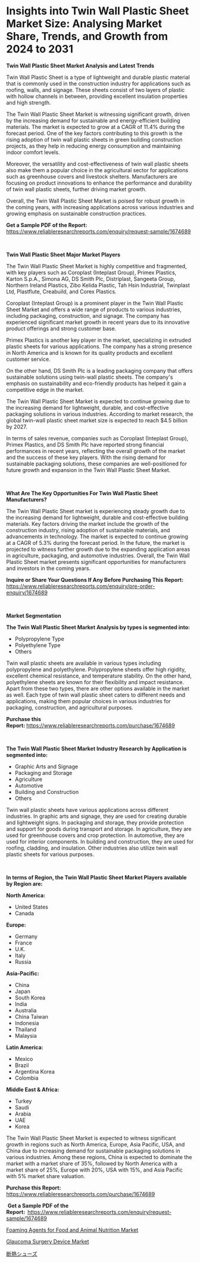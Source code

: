 <p><h1>Insights into Twin Wall Plastic Sheet Market Size: Analysing Market Share, Trends, and Growth from 2024 to 2031</h1></p><p><strong>Twin Wall Plastic Sheet Market Analysis and Latest Trends</strong></p>
<p><p>Twin Wall Plastic Sheet is a type of lightweight and durable plastic material that is commonly used in the construction industry for applications such as roofing, walls, and signage. These sheets consist of two layers of plastic with hollow channels in between, providing excellent insulation properties and high strength.</p><p>The Twin Wall Plastic Sheet Market is witnessing significant growth, driven by the increasing demand for sustainable and energy-efficient building materials. The market is expected to grow at a CAGR of 11.4% during the forecast period. One of the key factors contributing to this growth is the rising adoption of twin wall plastic sheets in green building construction projects, as they help in reducing energy consumption and maintaining indoor comfort levels.</p><p>Moreover, the versatility and cost-effectiveness of twin wall plastic sheets also make them a popular choice in the agricultural sector for applications such as greenhouse covers and livestock shelters. Manufacturers are focusing on product innovations to enhance the performance and durability of twin wall plastic sheets, further driving market growth.</p><p>Overall, the Twin Wall Plastic Sheet Market is poised for robust growth in the coming years, with increasing applications across various industries and growing emphasis on sustainable construction practices.</p></p>
<p><strong>Get a Sample PDF of the Report:&nbsp;</strong> <a href="https://www.reliableresearchreports.com/enquiry/request-sample/1674689">https://www.reliableresearchreports.com/enquiry/request-sample/1674689</a></p>
<p>&nbsp;</p>
<p><strong>Twin Wall Plastic Sheet Major Market Players</strong></p>
<p><p>The Twin Wall Plastic Sheet Market is highly competitive and fragmented, with key players such as Coroplast (Inteplast Group), Primex Plastics, Karton S.p.A., Simona AG, DS Smith Plc, Distriplast, Sangeeta Group, Northern Ireland Plastics, Zibo Kelida Plastic, Tah Hsin Industrial, Twinplast Ltd, Plastflute, Creabuild, and Corex Plastics.</p><p>Coroplast (Inteplast Group) is a prominent player in the Twin Wall Plastic Sheet Market and offers a wide range of products to various industries, including packaging, construction, and signage. The company has experienced significant market growth in recent years due to its innovative product offerings and strong customer base.</p><p>Primex Plastics is another key player in the market, specializing in extruded plastic sheets for various applications. The company has a strong presence in North America and is known for its quality products and excellent customer service.</p><p>On the other hand, DS Smith Plc is a leading packaging company that offers sustainable solutions using twin-wall plastic sheets. The company's emphasis on sustainability and eco-friendly products has helped it gain a competitive edge in the market.</p><p>The Twin Wall Plastic Sheet Market is expected to continue growing due to the increasing demand for lightweight, durable, and cost-effective packaging solutions in various industries. According to market research, the global twin-wall plastic sheet market size is expected to reach $4.5 billion by 2027.</p><p>In terms of sales revenue, companies such as Coroplast (Inteplast Group), Primex Plastics, and DS Smith Plc have reported strong financial performances in recent years, reflecting the overall growth of the market and the success of these key players. With the rising demand for sustainable packaging solutions, these companies are well-positioned for future growth and expansion in the Twin Wall Plastic Sheet Market.</p></p>
<p>&nbsp;</p>
<p><strong>What Are The Key Opportunities For Twin Wall Plastic Sheet Manufacturers?</strong></p>
<p><p>The Twin Wall Plastic Sheet market is experiencing steady growth due to the increasing demand for lightweight, durable and cost-effective building materials. Key factors driving the market include the growth of the construction industry, rising adoption of sustainable materials, and advancements in technology. The market is expected to continue growing at a CAGR of 5.3% during the forecast period. In the future, the market is projected to witness further growth due to the expanding application areas in agriculture, packaging, and automotive industries. Overall, the Twin Wall Plastic Sheet market presents significant opportunities for manufacturers and investors in the coming years.</p></p>
<p><strong>Inquire or Share Your Questions If Any Before Purchasing This Report:</strong> <a href="https://www.reliableresearchreports.com/enquiry/pre-order-enquiry/1674689">https://www.reliableresearchreports.com/enquiry/pre-order-enquiry/1674689</a></p>
<p>&nbsp;</p>
<p><strong>Market Segmentation</strong></p>
<p><strong>The Twin Wall Plastic Sheet Market Analysis by types is segmented into:</strong></p>
<p><ul><li>Polypropylene Type</li><li>Polyethylene Type</li><li>Others</li></ul></p>
<p><p>Twin wall plastic sheets are available in various types including polypropylene and polyethylene. Polypropylene sheets offer high rigidity, excellent chemical resistance, and temperature stability. On the other hand, polyethylene sheets are known for their flexibility and impact resistance. Apart from these two types, there are other options available in the market as well. Each type of twin wall plastic sheet caters to different needs and applications, making them popular choices in various industries for packaging, construction, and agricultural purposes.</p></p>
<p><strong>Purchase this Report:&nbsp;</strong><a href="https://www.reliableresearchreports.com/purchase/1674689">https://www.reliableresearchreports.com/purchase/1674689</a></p>
<p>&nbsp;</p>
<p><strong>The Twin Wall Plastic Sheet Market Industry Research by Application is segmented into:</strong></p>
<p><ul><li>Graphic Arts and Signage</li><li>Packaging and Storage</li><li>Agriculture</li><li>Automotive</li><li>Building and Construction</li><li>Others</li></ul></p>
<p><p>Twin wall plastic sheets have various applications across different industries. In graphic arts and signage, they are used for creating durable and lightweight signs. In packaging and storage, they provide protection and support for goods during transport and storage. In agriculture, they are used for greenhouse covers and crop protection. In automotive, they are used for interior components. In building and construction, they are used for roofing, cladding, and insulation. Other industries also utilize twin wall plastic sheets for various purposes.</p></p>
<p>&nbsp;</p>
<p><strong>In terms of Region, the Twin Wall Plastic Sheet Market Players available by Region are:</strong></p>
<p>
    <p> <strong> North America: </strong>
        <ul>
            <li>United States</li>
            <li>Canada</li>
        </ul>
        </p> 
    <p> <strong> Europe: </strong>
        <ul>
            <li>Germany</li>
            <li>France</li>
            <li>U.K.</li>
            <li>Italy</li>
            <li>Russia</li>
        </ul>
        </p> 
    <p> <strong> Asia-Pacific: </strong>
        <ul>
            <li>China</li>
            <li>Japan</li>
            <li>South Korea</li>
            <li>India</li>
            <li>Australia</li>
            <li>China Taiwan</li>
            <li>Indonesia</li>
            <li>Thailand</li>
            <li>Malaysia</li>
        </ul>
        </p> 
    <p> <strong> Latin America: </strong>
        <ul>
            <li>Mexico</li>
            <li>Brazil</li>
            <li>Argentina Korea</li>
            <li>Colombia</li>
        </ul>
        </p> 
    <p> <strong> Middle East & Africa: </strong>
        <ul>
            <li>Turkey</li>
            <li>Saudi</li>
            <li>Arabia</li>
            <li>UAE</li>
            <li>Korea</li>
        </ul>
    </p>
    </p>
<p><p>The Twin Wall Plastic Sheet Market is expected to witness significant growth in regions such as North America, Europe, Asia Pacific, USA, and China due to increasing demand for sustainable packaging solutions in various industries. Among these regions, China is expected to dominate the market with a market share of 35%, followed by North America with a market share of 25%, Europe with 20%, USA with 15%, and Asia Pacific with 5% market share valuation.</p></p>
<p><strong>Purchase this Report: </strong><a href="https://www.reliableresearchreports.com/purchase/1674689">https://www.reliableresearchreports.com/purchase/1674689</a></p>
<p>&nbsp;<strong>Get a Sample PDF of the Report:&nbsp;&nbsp;</strong><a href="https://www.reliableresearchreports.com/enquiry/request-sample/1674689">https://www.reliableresearchreports.com/enquiry/request-sample/1674689</a></p>
<p><strong></strong></p>
<p><p><a href="https://view.publitas.com/reportprime-1/foaming-agents-for-food-and-animal-nutrition-market-size-growing-and-forecasted-for-period-from-2024-2031-and-provides-complete-market-analysis-of-this-market/">Foaming Agents for Food and Animal Nutrition Market</a></p><p><a href="https://view.publitas.com/reportprime-1/glaucoma-surgery-device-market-size-and-growth-market-segmentation-regional-and-country-breakdowns-and-market-trends-for-period-from-2024-2031/">Glaucoma Surgery Device Market</a></p><p><a href="https://github.com/lababdou/Market-Research-Report-List-2/blob/main/7823890191999.md">断熱シューズ</a></p></p>